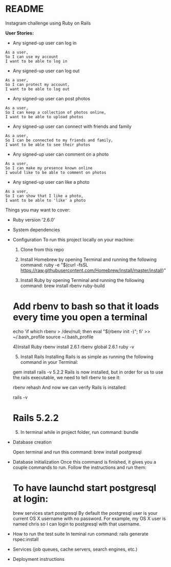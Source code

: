 # README

Instagram challenge using Ruby on Rails

**User Stories:**

* Any signed-up user can log in

```
As a user,
So I can use my account
I want to be able to log in
```

* Any signed-up user can log out

```
As a user,
So I can protect my account,
I want to be able to log out
```

* Any signed-up user can post photos

```
As a user,
So I can keep a collection of photos online,
I want to be able to upload photos
```
* Any signed-up user can connect with friends and family

```
As a user,
So I can be connected to my friends and family,
I want to be able to see their photos
```
* Any signed-up user can comment on a photo

```
As a user,
So I can make my presence known online
I would like to be able to comment on photos
```

* Any signed-up user can like a photo

```
As a user,
So I can show that I like a photo,
I want to be able to 'like' a photo
```


Things you may want to cover:

* Ruby version
  '2.6.0'

* System dependencies

* Configuration
  To run this project locally on your machine:

  1) Clone from this repo

  2) Install Homebrew by opening Terminal and running the following command:
  ruby -e "$(curl -fsSL https://raw.githubusercontent.com/Homebrew/install/master/install)"

  3) Install Ruby by opening Terminal and running the following command:
  brew install rbenv ruby-build
  # Add rbenv to bash so that it loads every time you open a terminal
  echo 'if which rbenv > /dev/null; then eval "$(rbenv init -)"; fi' >> ~/.bash_profile
  source ~/.bash_profile

  4)Install Ruby
  rbenv install 2.6.1
  rbenv global 2.6.1
  ruby -v

  5) Install Rails
  Installing Rails is as simple as running the following command in your Terminal:

  gem install rails -v 5.2.2
  Rails is now installed, but in order for us to use the rails executable, we need to tell rbenv to see it:

  rbenv rehash
  And now we can verify Rails is installed:

  rails -v
  # Rails 5.2.2

  5) In terminal while in project folder, run command:
    bundle


* Database creation

  Open terminal and run this command:
  brew install postgresql

* Database initialization
  Once this command is finished, it gives you a couple commands to run. Follow the instructions and run them:

  # To have launchd start postgresql at login:
  brew services start postgresql
  By default the postgresql user is your current OS X username with no password. For example, my OS X user is named chris so I can login to postgresql with that username.

* How to run the test suite
  In teminal run command:
  rails generate rspec:install
  
* Services (job queues, cache servers, search engines, etc.)

* Deployment instructions
